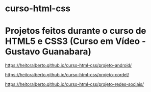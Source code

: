 # curso-html-css

<h1>Projetos feitos durante o curso de HTML5 e CSS3 (Curso em Vídeo - Gustavo Guanabara)</h1>


https://heitoralberto.github.io/curso-html-css/projeto-android/

https://heitoralberto.github.io/curso-html-css/projeto-cordel/

https://heitoralberto.github.io/curso-html-css/projeto-redes-sociais/
